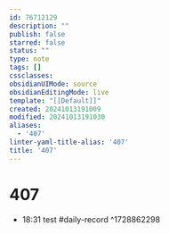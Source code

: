 ```yaml
---
id: 76712129
description: ""
publish: false
starred: false
status: ""
type: note
tags: []
cssclasses: 
obsidianUIMode: source
obsidianEditingMode: live
template: "[[Default]]"
created: 20241013191009
modified: 20241013191030
aliases:
  - '407'
linter-yaml-title-alias: '407'
title: '407'
---
```

# 407
- 18:31 test #daily-record ^1728862298
